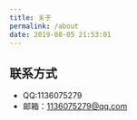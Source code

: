 ```yaml
---
title: 关于
permalink: /about
date: 2019-08-05 21:53:01
---
```


## **联系方式** ##

- QQ:1136075279
- 邮箱：1136075279@qq.com